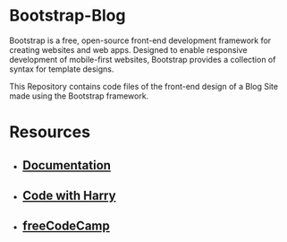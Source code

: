 # Bootstrap-Blog
Bootstrap is a free, open-source front-end development framework for creating websites and web apps. Designed to enable responsive development of mobile-first websites, Bootstrap provides a collection of syntax for template designs.

This Repository contains code files of the front-end design of a Blog Site made using the Bootstrap framework.
# Resources
- ## [Documentation](https://getbootstrap.com/)
- ## [Code with Harry](https://youtu.be/vpAJ0s5S2t0)
- ## [freeCodeCamp](https://youtu.be/-qfEOE4vtxE)
